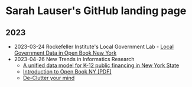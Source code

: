 # Sarah Lauser's GitHub landing page
## 2023
- 2023-03-24 Rockefeller Institute's Local Government Lab - [Local Government Data in Open Book New York](https://github.com/saritonin/nys-osc-openbook-lg)
- 2023-04-26 New Trends in Informatics Research
   - [A unified data model for K-12 public financing in New York State](https://github.com/saritonin/nys-k12-financing)
   - [Introduction to Open Book NY [PDF]](http://github.sarahlauser.com/presentations/Introduction_to_Open_Book.pdf)
   - [De-Clutter your mind](http://github.sarahlauser.com/presentations/declutter-your-mind/)
